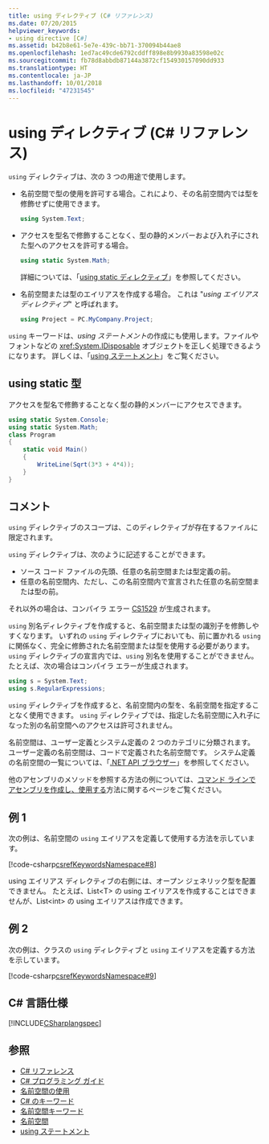 ```yaml
---
title: using ディレクティブ (C# リファレンス)
ms.date: 07/20/2015
helpviewer_keywords:
- using directive [C#]
ms.assetid: b42b8e61-5e7e-439c-bb71-370094b44ae8
ms.openlocfilehash: 1ed7ac49cde6792cddff898e8b9930a83598e02c
ms.sourcegitcommit: fb78d8abbdb87144a3872cf154930157090dd933
ms.translationtype: HT
ms.contentlocale: ja-JP
ms.lasthandoff: 10/01/2018
ms.locfileid: "47231545"
---
```

# <a name="using-directive-c-reference"></a>using ディレクティブ (C# リファレンス)
`using` ディレクティブは、次の 3 つの用途で使用します。  
  
-   名前空間で型の使用を許可する場合。これにより、その名前空間内では型を修飾せずに使用できます。  
  
    ```csharp  
    using System.Text;  
    ```  
  
-   アクセスを型名で修飾することなく、型の静的メンバーおよび入れ子にされた型へのアクセスを許可する場合。 
  
    ```csharp  
    using static System.Math;  
    ```  
     
    詳細については、「[using static ディレクティブ](using-static.md)」を参照してください。

-   名前空間または型のエイリアスを作成する場合。 これは "*using エイリアス ディレクティブ*" と呼ばれます。  
  
    ```csharp  
    using Project = PC.MyCompany.Project;  
    ```  
  
 `using` キーワードは、*using ステートメント*の作成にも使用します。ファイルやフォントなどの <xref:System.IDisposable> オブジェクトを正しく処理できるようになります。 詳しくは、「[using ステートメント](../../../csharp/language-reference/keywords/using-statement.md)」をご覧ください。  
  
## <a name="using-static-type"></a>using static 型  
 アクセスを型名で修飾することなく型の静的メンバーにアクセスできます。  
  
```csharp  
using static System.Console;   
using static System.Math;  
class Program   
{   
    static void Main()   
    {   
        WriteLine(Sqrt(3*3 + 4*4));   
    }   
}  
```  
  
## <a name="remarks"></a>コメント  
 `using` ディレクティブのスコープは、このディレクティブが存在するファイルに限定されます。
 
 `using` ディレクティブは、次のように記述することができます。
- ソース コード ファイルの先頭、任意の名前空間または型定義の前。
- 任意の名前空間内、ただし、この名前空間内で宣言された任意の名前空間または型の前。

それ以外の場合は、コンパイラ エラー [CS1529](../../misc/cs1529.md) が生成されます。
  
 `using` 別名ディレクティブを作成すると、名前空間または型の識別子を修飾しやすくなります。 いずれの `using` ディレクティブにおいても、前に置かれる `using` に関係なく、完全に修飾された名前空間または型を使用する必要があります。 `using` ディレクティブの宣言内では、`using` 別名を使用することができません。 たとえば、次の場合はコンパイラ エラーが生成されます。
 ```csharp
 using s = System.Text;
 using s.RegularExpressions; 
 ```
  
 `using` ディレクティブを作成すると、名前空間内の型を、名前空間を指定することなく使用できます。 `using` ディレクティブでは、指定した名前空間に入れ子になった別の名前空間へのアクセスは許可されません。  
  
 名前空間は、ユーザー定義とシステム定義の 2 つのカテゴリに分類されます。 ユーザー定義の名前空間は、コードで定義された名前空間です。 システム定義の名前空間の一覧については、「[.NET API ブラウザー](https://docs.microsoft.com/en-us/dotnet/api/)」を参照してください。  
  
 他のアセンブリのメソッドを参照する方法の例については、[コマンド ラインでアセンブリを作成し、使用する](../../programming-guide/concepts/assemblies-gac/how-to-create-and-use-assemblies-using-the-command-line.md)方法に関するページをご覧ください。  
  
## <a name="example-1"></a>例 1  
  
 次の例は、名前空間の `using` エイリアスを定義して使用する方法を示しています。  
  
 [!code-csharp[csrefKeywordsNamespace#8](../../../csharp/language-reference/keywords/codesnippet/CSharp/using-directive_1.cs)]  
  
 using エイリアス ディレクティブの右側には、オープン ジェネリック型を配置できません。 たとえば、List\<T> の using エイリアスを作成することはできませんが、List\<int> の using エイリアスは作成できます。  
  
## <a name="example-2"></a>例 2  
  
 次の例は、クラスの `using` ディレクティブと `using` エイリアスを定義する方法を示しています。  
  
 [!code-csharp[csrefKeywordsNamespace#9](../../../csharp/language-reference/keywords/codesnippet/CSharp/using-directive_2.cs)]  
  
## <a name="c-language-specification"></a>C# 言語仕様  
 [!INCLUDE[CSharplangspec](~/includes/csharplangspec-md.md)]  
  
## <a name="see-also"></a>参照

- [C# リファレンス](../../../csharp/language-reference/index.md)  
- [C# プログラミング ガイド](../../../csharp/programming-guide/index.md)  
- [名前空間の使用](../../../csharp/programming-guide/namespaces/using-namespaces.md)  
- [C# のキーワード](../../../csharp/language-reference/keywords/index.md)  
- [名前空間キーワード](../../../csharp/language-reference/keywords/namespace-keywords.md)  
- [名前空間](../../../csharp/programming-guide/namespaces/index.md)  
- [using ステートメント](../../../csharp/language-reference/keywords/using-statement.md)
